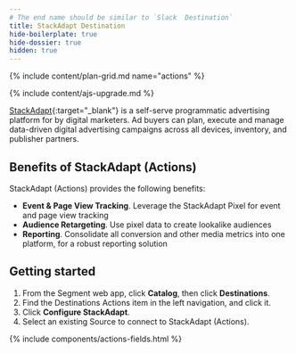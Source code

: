 ```yaml
---
# The end name should be similar to `Slack  Destination`
title: StackAdapt Destination
hide-boilerplate: true
hide-dossier: true
hidden: true
---
```


<!-- This template is meant for Actions-based destinations that do not have an existing Classic or non-Actions-based version. For Actions Destinations that are a new version of a classic destination, see the doc-template-update.md template. -->

{% include content/plan-grid.md name="actions" %}

<!-- Include a brief description of the destination here, along with a link to your website. -->

<!-- This include describes the requirement of A.js 2.0 or higher for Actions compatibility, and is required if your destination has a web component. -->

{% include content/ajs-upgrade.md %}

<!-- In the section below, explain the value of this actions-based destination. If you don't have a classic version of the destination, remove this section. -->
[StackAdapt](https://www.stackadapt.com){:target="_blank"} is a self-serve programmatic advertising platform for by digital marketers. Ad buyers can plan, execute and manage data-driven digital advertising campaigns across all devices, inventory, and publisher partners.

## Benefits of StackAdapt (Actions)

StackAdapt (Actions) provides the following benefits:

- **Event & Page View Tracking**. Leverage the StackAdapt Pixel for event and page view tracking
- **Audience Retargeting**. Use pixel data to create lookalike audiences
- **Reporting**. Consolidate all conversion and other media metrics into one platform, for a robust reporting solution

<!-- The section below explains how to enable and configure the destination. Include any configuration steps not captured below. For example, obtaining an API key from your platform and any configuration steps required to connect to the destination. -->

## Getting started

1. From the Segment web app, click **Catalog**, then click **Destinations**.
2. Find the Destinations Actions item in the left navigation, and click it.
3. Click **Configure StackAdapt**.
4. Select an existing Source to connect to StackAdapt (Actions).

<!-- The line below renders a table of connection settings (if applicable), Pre-built Mappings, and available actions. -->

{% include components/actions-fields.html %}

<!--
Additional Context

Include additional information that you think will be useful to the user here. For information that is specific to an individual mapping, please add that as a comment so that the Segment docs team can include it in the auto-generated content for that mapping.
-->
